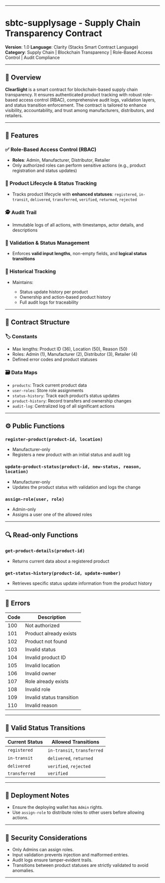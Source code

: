 
---

# sbtc-supplysage - Supply Chain Transparency Contract

**Version**: 1.0
**Language**: Clarity (Stacks Smart Contract Language)
**Category**: Supply Chain | Blockchain Transparency | Role-Based Access Control | Audit Compliance

---

## 🧩 Overview

**ClearSight** is a smart contract for blockchain-based supply chain transparency. It ensures authenticated product tracking with robust role-based access control (RBAC), comprehensive audit logs, validation layers, and status transition enforcement. The contract is tailored to enhance visibility, accountability, and trust among manufacturers, distributors, and retailers.

---

## 🔐 Features

### ✅ Role-Based Access Control (RBAC)

* **Roles**: Admin, Manufacturer, Distributor, Retailer
* Only authorized roles can perform sensitive actions (e.g., product registration and status updates)

### 🚚 Product Lifecycle & Status Tracking

* Tracks product lifecycle with **enhanced statuses**:
  `registered`, `in-transit`, `delivered`, `transferred`, `verified`, `returned`, `rejected`

### 🕵️ Audit Trail

* Immutable logs of all actions, with timestamps, actor details, and descriptions

### 📜 Validation & Status Management

* Enforces **valid input lengths**, non-empty fields, and **logical status transitions**

### 📘 Historical Tracking

* Maintains:

  * Status update history per product
  * Ownership and action-based product history
  * Full audit logs for traceability

---

## 🧰 Contract Structure

### 🏷 Constants

* Max lengths: Product ID (36), Location (50), Reason (50)
* Roles: Admin (1), Manufacturer (2), Distributor (3), Retailer (4)
* Defined error codes and product statuses

### 🗃 Data Maps

* `products`: Track current product data
* `user-roles`: Store role assignments
* `status-history`: Track each product’s status updates
* `product-history`: Record transfers and ownership changes
* `audit-log`: Centralized log of all significant actions

---

## ⚙️ Public Functions

### `register-product(product-id, location)`

* Manufacturer-only
* Registers a new product with an initial status and audit log

### `update-product-status(product-id, new-status, reason, location)`

* Manufacturer-only
* Updates the product status with validation and logs the change

### `assign-role(user, role)`

* Admin-only
* Assigns a user one of the allowed roles

---

## 🔍 Read-only Functions

### `get-product-details(product-id)`

* Returns current data about a registered product

### `get-status-history(product-id, update-number)`

* Retrieves specific status update information from the product history

---

## 🛑 Errors

| Code | Description               |
| ---- | ------------------------- |
| 100  | Not authorized            |
| 101  | Product already exists    |
| 102  | Product not found         |
| 103  | Invalid status            |
| 104  | Invalid product ID        |
| 105  | Invalid location          |
| 106  | Invalid owner             |
| 107  | Role already exists       |
| 108  | Invalid role              |
| 109  | Invalid status transition |
| 110  | Invalid reason            |

---

## 🔄 Valid Status Transitions

| Current Status | Allowed Transitions         |
| -------------- | --------------------------- |
| `registered`   | `in-transit`, `transferred` |
| `in-transit`   | `delivered`, `returned`     |
| `delivered`    | `verified`, `rejected`      |
| `transferred`  | `verified`                  |

---

## 🏁 Deployment Notes

* Ensure the deploying wallet has `Admin` rights.
* Use `assign-role` to distribute roles to other users before allowing actions.

---

## 🔐 Security Considerations

* Only Admins can assign roles.
* Input validation prevents injection and malformed entries.
* Audit logs ensure tamper-evident trails.
* Transitions between product statuses are strictly validated to avoid anomalies.

---
